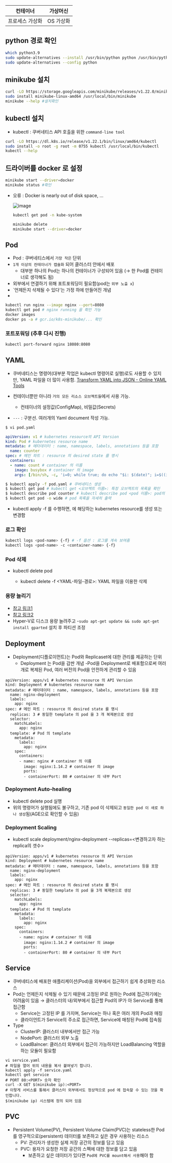 | 컨테이너 | 가상머신 |
| --- | --- |
| 프로세스 가상화 | OS 가상화 |

## python 경로 확인

```bash
which python3.9
sudo update-alternatives --install /usr/bin/python python /usr/bin/python3.9 3
sudo update-alternatives --config python
```

## minikube 설치

```bash
curl -LO https://storage.googleapis.com/minikube/releases/v1.22.0/minikube-linux-amd64
sudo install minikube-linux-amd64 /usr/local/bin/minikube
minikube --help #설치확인
```

## kubectl 설치

- kubectl : 쿠버네티스 API 호출을 위한 `command-line tool`

```bash
curl -LO https://dl.k8s.io/release/v1.22.1/bin/linux/amd64/kubectl
sudo install -o root -g root -m 0755 kubectl /usr/local/bin/kubectl
kubectl --help
```

## 드라이버를 docker 로 설정

```bash
minikube start --driver=docker
minikube status #확인
```

- 오류 : Docker is nearly out of disk space, …
    
    ![image](https://user-images.githubusercontent.com/67251510/217166326-a5931672-0e36-4cc2-8201-09c44e270929.png)
    
    ```bash
    kubectl get pod -n kube-system
    
    minikube delete
    minikube start --driver=docker
    ```
    

## Pod

- Pod : 쿠버네티스에서 `가장 작은` 단위
- `1개 이상의 컨테이너가 캡슐화` 되어 클러스터 안에서 배포
    - 대부분 하나의 Pod는 하나의 컨테이너가 구성되어 있음 (→ 한 Pod를 컨테이너로 생각해도 됨)
- 외부에서 연결하기 위해 포트포워딩이 필요함(pod는 `외부 노출 x`)
- `언제든지 삭제될 수 있다'는 가정 하에 만들어진 개념
- 

```bash
kubectl run nginx --image nginx --port=8080
kubectl get pod # nginx running 을 확인 가능
docker images
docker ps -a # gcr.io/k8s-minikube/... 확인
```

### 포트포워딩 (추후 다시 진행)

```bash
kubectl port-forward nginx 18080:8080
```

## YAML
- 쿠버네티스는 명령어(대부분 작업은 kubectl 명령어로 실행)로도 사용할 수 있지만, YAML 파일을 더 많이 사용함.
[Transform YAML into JSON - Online YAML Tools](https://onlineyamltools.com/convert-yaml-to-json)
- 컨테이너뿐만 아니라 `거의 모든 리소스 오브젝트들`에서 사용 가능.
    - 컨테이너의 설정값(ConfigMap), 비밀값(Secrets)

- `---` : 구분선. 여러개의 Yaml document 작성 가능.

```bash
$ vi pod.yaml
```

```yaml
apiVersion: v1 # kubernetes resource의 API Version
kind: Pod # kubernetes resource name
metadata: # 메타데이터 : name, namespace, labels, annotations 등을 포함
  name: counter
spec: # 메인 파트 : resource 의 desired state 를 명시
  containers:
  - name: count # container 의 이름
    image: busybox # container 의 image
    args: [/bin/sh, -c, 'i=0; while true; do echo "$i: $(date)"; i=$((i+1)); sleep 1; done'] # 해당 image 의 entrypoint 의 args 로 입력하고 싶은 부분
```

```bash
$ kubectl apply -f pod.yaml # 쿠버네티스 생성
$ kubectl get pod # kubectl get <오브젝트 이름>: 특정 오브젝트의 목록을 확인
$ kubectl describe pod counter # kubectl describe pod <pod 이름>: pod의 정보를 출력
$ kubectl get pod -o wide # pod 목록을 자세히 출력
```
- kubectl apply -f <yaml-file-path> 를 수행하면, <yaml-file-path> 에 해당하는 kubernetes resource를 생성 또는 변경함
    
### 로그 확인

```bash
kubectl logs <pod-name> {-f} # -f 옵션 : 로그를 계속 보여줌
kubectl logs <pod-name> -c <container-name> {-f}
```
### Pod 삭제
- kubectl delete pod <pod-name>
    - kubectl delete -f <YAML-파일-경로>: YAML 파일을 이용한 삭제

### 용량 늘리기
- [참고 링크1](https://www.nucleiotechnologies.com/increasing-disk-space-on-file-system-root-ubuntu-20-04)
- [참고 링크2](https://hiseon.me/linux/ubuntu/modify-partition-size)
- Hyper-V로 디스크 용량 늘려주고 
-`sudo apt-get update && sudo apt-get install gparted` 설치 후 파티션 조정

## Deployment
- Deployment(디플로이먼트)는 Pod와 Replicaset에 대한 관리를 제공하는 단위
    - Deployment 는 Pod을 감싼 개념
    -Pod을 Deployment로 배포함으로써 여러 개로 복제된 Pod, 여러 버전의 Pod을 안전하게 관리할 수 있음
``` 
apiVersion: apps/v1 # kubernetes resource 의 API Version
kind: Deployment # kubernetes resource name
metadata: # 메타데이터 : name, namespace, labels, annotations 등을 포함
  name: nginx-deployment
  labels:
    app: nginx
spec: # 메인 파트 : resource 의 desired state 를 명시
  replicas: 3 # 동일한 template 의 pod 을 3 개 복제본으로 생성
  selector:
    matchLabels:
      app: nginx
  template: # Pod 의 template
    metadata:
      labels:
        app: nginx
    spec:
      containers:
      - name: nginx # container 의 이름
        image: nginx:1.14.2 # container 의 image
        ports:
        - containerPort: 80 # container 의 내부 Port
```
### Deployment Auto-healing
- kubectl delete pod <pod-name> 실행
- 위의 명령어가 실행됨에도 불구하고, 기존 pod 이 삭제되고 `동일한 pod 이 새로 하나 생성`됨(AGE으로 확인할 수 있음)

### Deployment Scaling
- kubectl scale deployment/nginx-deployment --replicas=<변경하고자 하는 replica의 갯수>

``` 
apiVersion: apps/v1 # kubernetes resource 의 API Version
kind: Deployment # kubernetes resource name
metadata: # 메타데이터 : name, namespace, labels, annotations 등을 포함
  name: nginx-deployment
  labels:
    app: nginx
spec: # 메인 파트 : resource 의 desired state 를 명시
  replicas: 3 # 동일한 template 의 pod 을 3개 복제본으로 생성
  selector:
    matchLabels:
      app: nginx
  template: # Pod 의 template
    metadata:
      labels:
        app: nginx
    spec:
      containers:
      - name: nginx # container 의 이름
        image: nginx:1.14.2 # container 의 image
        ports:
        - containerPort: 80 # container 의 내부 Port
```
    
## Service
- 쿠버네티스에 배포한 애플리케이션(Pod)을 외부에서 접근하기 쉽게 추상화한 리소스
- Pod는 언제든지 삭제될 수 있기 때문에 고정된 IP로 원하는 Pod에 접근하기에는 어려움이 있음 → 클러스터의 내/외부에서 접근할 Pod의 IP가 아 Service를 통해 접근함
    - Service는 고정된 IP 를 가지며, Service는 하나 혹은 여러 개의 Pod과 매칭
    - 클라이언트가 Service의 주소로 접근하면, Service에 매칭된 Pod에 접속됨
- Type
    - ClusterIP: 클러스터 내부에서만 접근 가능
    - NodePort: 클러스터 외부 노출
    - LoadBalncer: 클러스터 외부에서 접근이 가능하지만 LoadBalancing 역할을 하는 모듈이 필요함
    
``` 
vi service.yaml
# 파일을 열어 위의 내용을 복사 붙여넣기 합니다.
kubectl apply -f service.yaml
kubectl get service
# PORT 80:<PORT> 숫자 확인
curl -X GET $(minikube ip):<PORT>
# 이렇게 서비스를 통해서 클러스터 외부에서도 정상적으로 pod 에 접속할 수 있는 것을 확인합니다.
$(minikube ip) 시스템에 정의 되어 있음 
```

## PVC
- Persistent Volume(PV), Persistent Volume Claim(PVC)는 stateless한 Pod를 영구적으로(persistent) 데이터를 보존하고 싶은 경우 사용하는 리소스
    - PV: 관리자가 생성한 실제 저장 공간의 정보를 담고 있음
    - PVC: 용자가 요청한 저장 공간의 스펙에 대한 정보를 담고 있음
        - 보존하고 싶은 데이터가 있다면 `Pod에 PVC를 mount해서 사용`해야 함
